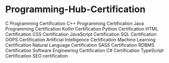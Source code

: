 # Programming-Hub-Certification
C Programming Certification
C++ Programming Certification
Java Programming Certification 
Kotlin Certification 
Python Certification
HTML Certification
CSS Certification
JavaScript Certification
SQL Certification
OOPS Certification
Artificial Intelligence Certification 
Machine Learning Certification
Natural Language Certification
SASS Certification 
RDBMS Certification
Software Engineering Certification
C# Certification 
TypeScript Certification
SEO certification
